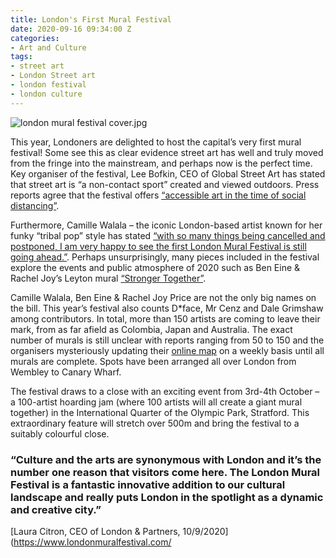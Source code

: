 ```yaml
---
title: London's First Mural Festival
date: 2020-09-16 09:34:00 Z
categories:
- Art and Culture
tags:
- street art
- London Street art
- london festival
- london culture
---
```


![london mural festival cover.jpg](/uploads/london%20mural%20festival%20cover.jpg)

This year, Londoners are delighted to host the capital’s very first mural festival! Some see this as clear evidence street art has well and truly moved from the fringe into the mainstream, and perhaps now is the perfect time. Key organiser of the festival, Lee Bofkin, CEO of Global Street Art has stated that street art is “a non-contact sport” created and viewed outdoors. Press reports agree that the festival offers [“accessible art in the time of social distancing”](https://www.theguardian.com/artanddesign/2020/aug/14/accessible-and-social-distanced-london-mural-festival-takes-street-art-mainstream).

Furthermore, Camille Walala – the iconic London-based artist known for her funky “tribal pop” style has stated [“with so many things being cancelled and postponed, I am very happy to see the first London Mural Festival is still going ahead.”](https://www.standard.co.uk/go/london/arts/london-mural-festival-a4542006.html). Perhaps unsurprisingly, many pieces included in the festival explore the events and public atmosphere of 2020 such as Ben Eine & Rachel Joy’s Leyton mural [“Stronger Together”](https://www.standard.co.uk/go/london/arts/london-mural-festival-a4542006.html).

Camille Walala, Ben Eine & Rachel Joy Price are not the only big names on the bill. This year’s festival also counts D*face, Mr Cenz and Dale Grimshaw among contributors. In total, more than 150 artists are coming to leave their mark, from as far afield as Colombia, Japan and Australia. The exact number of murals is still unclear with reports ranging from 50 to 150 and the organisers mysteriously updating their [online map](https://www.londonmuralfestival.com/map) on a weekly basis until all murals are complete. Spots have been arranged all over London from Wembley to Canary Wharf. 
 
The festival draws to a close with an exciting event from 3rd-4th October – a 100-artist hoarding jam (where 100 artists will all create a giant mural together) in the International Quarter of the Olympic Park, Stratford. This extraordinary feature will stretch over 500m and bring the festival to a suitably colourful close.



### “Culture and the arts are synonymous with London and it’s the number one reason that visitors come here. The London Mural Festival is a fantastic innovative addition to our cultural landscape and really puts London in the spotlight as a dynamic and creative city.” 
[Laura Citron, CEO of London & Partners, 10/9/2020](https://www.londonmuralfestival.com/
